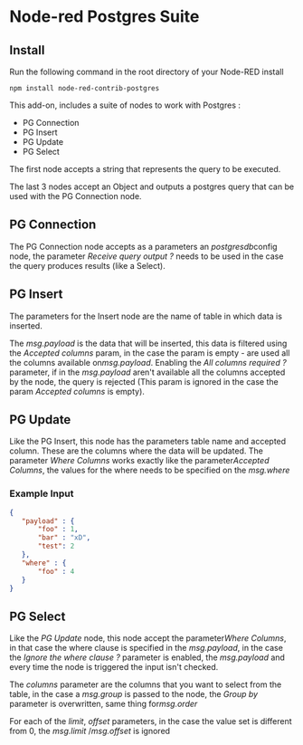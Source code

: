 Node-red Postgres Suite
========================


Install
-------

Run the following command in the root directory of your Node-RED install

    npm install node-red-contrib-postgres

This add-on, includes a suite of nodes to work with Postgres :

- PG Connection
- PG Insert
- PG Update
- PG Select

The first node accepts a string that represents the query to be executed.

The last 3 nodes accept an Object and outputs a postgres query that can be used with the PG Connection node.

## PG Connection

The PG Connection node accepts as a parameters an ​*postgresdb*​ config node, the parameter ​*Receive query output ?*​ needs to be used in the case the query produces results (like a Select).

## PG Insert

The parameters for the Insert node are the name of table in which data is inserted.

The ​*msg.payload*​ is the data that will be inserted, this data is filtered using the ​*Accepted columns*​ param, in the case the param is empty - are used all the columns available on ​*msg.payload*​.
Enabling the ​*All columns required ?*​ parameter, if in the ​*msg.payload*​ aren't available all the columns accepted by the node, the query is rejected (This param is ignored in the case the param ​*Accepted columns*​ is empty).

## PG Update

Like the PG Insert, this node has the parameters table name and accepted column.  These are the columns where the data will be updated. The parameter ​*Where Columns*​ works exactly like the parameter ​*Accepted Columns*​, the values for the where needs to be specified on the ​*msg.where*​

### Example Input

```json
{
   "payload" : {
       "foo" : 1,
       "bar" : "xD",
       "test": 2 
   },
   "where" : {
       "foo" : 4
   }
}
```

## PG Select

Like the ​*PG Update*​ node, this node accept the parameter ​*Where Columns*​, in that case the where clause is specified in the ​*msg.payload*​, in the case the ​*Ignore the where clause ?*​ parameter is enabled, the ​*msg.payload*​ and every time the node is triggered the input isn't checked.

The ​*columns*​ parameter are the columns that you want to select from the table, in the case a ​*msg.group*​ is passed to the node, the ​*Group by*​ parameter is overwritten, same thing for ​*msg.order*​

For each of the ​*limit*​, ​*offset*​ parameters, in the case the value set is different from 0, the ​*msg.limit*​ / ​*msg.offset*​ is ignored
